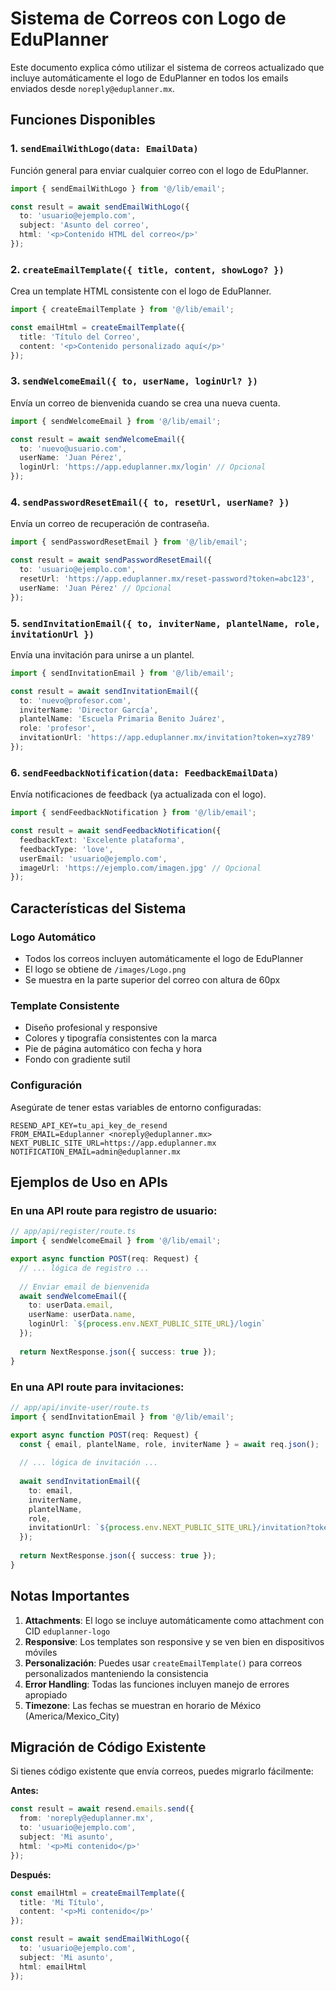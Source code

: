 # Sistema de Correos con Logo de EduPlanner

Este documento explica cómo utilizar el sistema de correos actualizado que incluye automáticamente el logo de EduPlanner en todos los emails enviados desde `noreply@eduplanner.mx`.

## Funciones Disponibles

### 1. `sendEmailWithLogo(data: EmailData)`
Función general para enviar cualquier correo con el logo de EduPlanner.

```typescript
import { sendEmailWithLogo } from '@/lib/email';

const result = await sendEmailWithLogo({
  to: 'usuario@ejemplo.com',
  subject: 'Asunto del correo',
  html: '<p>Contenido HTML del correo</p>'
});
```

### 2. `createEmailTemplate({ title, content, showLogo? })`
Crea un template HTML consistente con el logo de EduPlanner.

```typescript
import { createEmailTemplate } from '@/lib/email';

const emailHtml = createEmailTemplate({
  title: 'Título del Correo',
  content: '<p>Contenido personalizado aquí</p>'
});
```

### 3. `sendWelcomeEmail({ to, userName, loginUrl? })`
Envía un correo de bienvenida cuando se crea una nueva cuenta.

```typescript
import { sendWelcomeEmail } from '@/lib/email';

const result = await sendWelcomeEmail({
  to: 'nuevo@usuario.com',
  userName: 'Juan Pérez',
  loginUrl: 'https://app.eduplanner.mx/login' // Opcional
});
```

### 4. `sendPasswordResetEmail({ to, resetUrl, userName? })`
Envía un correo de recuperación de contraseña.

```typescript
import { sendPasswordResetEmail } from '@/lib/email';

const result = await sendPasswordResetEmail({
  to: 'usuario@ejemplo.com',
  resetUrl: 'https://app.eduplanner.mx/reset-password?token=abc123',
  userName: 'Juan Pérez' // Opcional
});
```

### 5. `sendInvitationEmail({ to, inviterName, plantelName, role, invitationUrl })`
Envía una invitación para unirse a un plantel.

```typescript
import { sendInvitationEmail } from '@/lib/email';

const result = await sendInvitationEmail({
  to: 'nuevo@profesor.com',
  inviterName: 'Director García',
  plantelName: 'Escuela Primaria Benito Juárez',
  role: 'profesor',
  invitationUrl: 'https://app.eduplanner.mx/invitation?token=xyz789'
});
```

### 6. `sendFeedbackNotification(data: FeedbackEmailData)`
Envía notificaciones de feedback (ya actualizada con el logo).

```typescript
import { sendFeedbackNotification } from '@/lib/email';

const result = await sendFeedbackNotification({
  feedbackText: 'Excelente plataforma',
  feedbackType: 'love',
  userEmail: 'usuario@ejemplo.com',
  imageUrl: 'https://ejemplo.com/imagen.jpg' // Opcional
});
```

## Características del Sistema

### Logo Automático
- Todos los correos incluyen automáticamente el logo de EduPlanner
- El logo se obtiene de `/images/Logo.png`
- Se muestra en la parte superior del correo con altura de 60px

### Template Consistente
- Diseño profesional y responsive
- Colores y tipografía consistentes con la marca
- Pie de página automático con fecha y hora
- Fondo con gradiente sutil

### Configuración
Asegúrate de tener estas variables de entorno configuradas:

```env
RESEND_API_KEY=tu_api_key_de_resend
FROM_EMAIL=Eduplanner <noreply@eduplanner.mx>
NEXT_PUBLIC_SITE_URL=https://app.eduplanner.mx
NOTIFICATION_EMAIL=admin@eduplanner.mx
```

## Ejemplos de Uso en APIs

### En una API route para registro de usuario:
```typescript
// app/api/register/route.ts
import { sendWelcomeEmail } from '@/lib/email';

export async function POST(req: Request) {
  // ... lógica de registro ...
  
  // Enviar email de bienvenida
  await sendWelcomeEmail({
    to: userData.email,
    userName: userData.name,
    loginUrl: `${process.env.NEXT_PUBLIC_SITE_URL}/login`
  });
  
  return NextResponse.json({ success: true });
}
```

### En una API route para invitaciones:
```typescript
// app/api/invite-user/route.ts
import { sendInvitationEmail } from '@/lib/email';

export async function POST(req: Request) {
  const { email, plantelName, role, inviterName } = await req.json();
  
  // ... lógica de invitación ...
  
  await sendInvitationEmail({
    to: email,
    inviterName,
    plantelName,
    role,
    invitationUrl: `${process.env.NEXT_PUBLIC_SITE_URL}/invitation?token=${token}`
  });
  
  return NextResponse.json({ success: true });
}
```

## Notas Importantes

1. **Attachments**: El logo se incluye automáticamente como attachment con CID `eduplanner-logo`
2. **Responsive**: Los templates son responsive y se ven bien en dispositivos móviles
3. **Personalización**: Puedes usar `createEmailTemplate()` para correos personalizados manteniendo la consistencia
4. **Error Handling**: Todas las funciones incluyen manejo de errores apropiado
5. **Timezone**: Las fechas se muestran en horario de México (America/Mexico_City)

## Migración de Código Existente

Si tienes código existente que envía correos, puedes migrarlo fácilmente:

**Antes:**
```typescript
const result = await resend.emails.send({
  from: 'noreply@eduplanner.mx',
  to: 'usuario@ejemplo.com',
  subject: 'Mi asunto',
  html: '<p>Mi contenido</p>'
});
```

**Después:**
```typescript
const emailHtml = createEmailTemplate({
  title: 'Mi Título',
  content: '<p>Mi contenido</p>'
});

const result = await sendEmailWithLogo({
  to: 'usuario@ejemplo.com',
  subject: 'Mi asunto',
  html: emailHtml
});
```